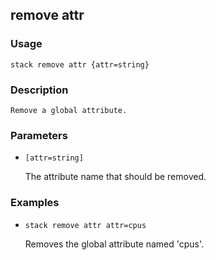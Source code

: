 ## remove attr

### Usage

`stack remove attr {attr=string}`

### Description


	Remove a global attribute.

	

### Parameters
* `[attr=string]`

   The attribute name that should be removed.

### Examples

* `stack remove attr attr=cpus`

   Removes the global attribute named 'cpus'.



